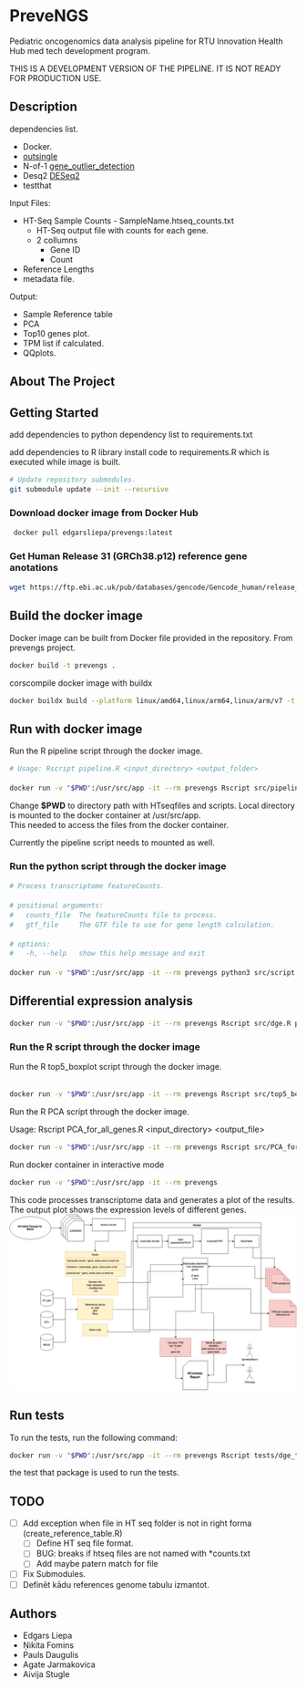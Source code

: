 # PreveNGS

Pediatric oncogenomics data analysis pipeline for RTU Innovation Health Hub med tech development program.

THIS IS A DEVELOPMENT VERSION OF THE PIPELINE. IT IS NOT READY FOR PRODUCTION USE.

## Description

dependencies list.

- Docker.
- [outsingle](https://github.com/esalkovic/outsingle)
- N-of-1 [gene_outlier_detection](https://github.com/jvivian/gene-outlier-detection)
- Desq2 [DESeq2](https://bioconductor.org/packages/release/bioc/html/DESeq2.html)
- testthat

Input Files:

- HT-Seq Sample Counts - SampleName.htseq_counts.txt
    - HT-Seq output file with counts for each gene.
    - 2 collumns
        - Gene ID
        - Count
- Reference Lengths
- metadata file.

Output:

- Sample Reference table
- PCA
- Top10 genes plot.
- TPM list if calculated.
- QQplots.

## About The Project

## Getting Started

add dependencies to python dependency list to requirements.txt

add dependencies to R library install code to requirements.R which is executed while image is built.

```sh
# Update repository submodules.
git submodule update --init --recursive
```

### Download docker image from Docker Hub

```sh
 docker pull edgarsliepa/prevengs:latest
```

### Get Human Release 31 (GRCh38.p12) reference gene anotations

``` bash
wget https://ftp.ebi.ac.uk/pub/databases/gencode/Gencode_human/release_31/gencode.v31.basic.annotation.gtf.gz 
```

## Build the docker image

Docker image can be built from Docker file provided in the repository.
From prevengs project.

```sh
docker build -t prevengs .
```

corscompile docker image with buildx

```sh
docker buildx build --platform linux/amd64,linux/arm64,linux/arm/v7 -t <username>/<image>:latest --push .
```

## Run with docker image

Run the R pipeline script through the docker image.

```sh
# Usage: Rscript pipeline.R <input_directory> <output_folder>

docker run -v "$PWD":/usr/src/app -it --rm prevengs Rscript src/pipeline.R data/BKUS_SAMPLES data/gencode.v31.chr_patch_hapl_scaff.annotation.gtf ./rez data/metadata_BKUS.tsv
```

Change **$PWD** to directory path with HTseqfiles and scripts. Local directory is mounted to the docker container at /usr/src/app.  
This needed to access the files from the docker container.

Currently the pipeline script needs to mounted as well.

### Run the python script through the docker image  

```bash
# Process transcriptome featureCounts.

# positional arguments:
#   counts_file  The featureCounts file to process.
#   gtf_file     The GTF file to use for gene length calculation.

# options:
#   -h, --help   show this help message and exit

docker run -v "$PWD":/usr/src/app -it --rm prevengs python3 src/script.py 'data/RNS_FLT3_156.F.fastq.genome.htseq_counts.txt' 'data/gencode.v31.chr_patch_hapl_scaff.annotation.gtf'
```

## Differential expression analysis

```sh
docker run -v "$PWD":/usr/src/app -it --rm prevengs Rscript src/dge.R path/to/counts/file.tsv path/to/metadata/file.tsv
```


### Run the R script through the docker image

Run the R top5_boxplot script through the docker image.

```sh

docker run -v "$PWD":/usr/src/app -it --rm prevengs Rscript src/top5_boxplot.R data/ ./
```

Run the R PCA script through the docker image.

Usage: Rscript PCA_for_all_genes.R <input_directory> <output_file>

```sh
docker run -v "$PWD":/usr/src/app -it --rm prevengs Rscript src/PCA_for_all_genes.R data/ ./
```


Run docker container in interactive mode

```sh
docker run -v "$PWD":/usr/src/app -it --rm prevengs
```

This code processes transcriptome data and generates a plot of the results.
The output plot shows the expression levels of different genes.
![Transkriptoma_datu_plusma.jpg](doc/Transkriptoma_datu_plusma.jpg)

## Run tests

To run the tests, run the following command:

```sh
docker run -v "$PWD":/usr/src/app -it --rm prevengs Rscript tests/dge_test.R
```

the test that package is used to run the tests.

## TODO

- [ ] Add exception when file in HT seq folder is not in right forma (create_reference_table.R)
    - [ ] Define HT seq file format.
    - [ ] BUG: breaks if htseq files are not named with *counts.txt
    - [ ] Add maybe patern match for file
- [ ] Fix Submodules.
- [ ] Definēt kādu references genome tabulu izmantot.

## Authors

- Edgars Liepa
- Ņikita Fomins
- Pauls Daugulis
- Agate Jarmakovica
- Aivija Stugle
